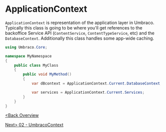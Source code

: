 # ApplicationContext

`ApplicationContext` is representation of the application layer in Umbraco.  Typically this class is going to be where you'll get references to the backoffice Service API (`ContentService`, `ContentTypeService`, etc) and the `DatabaseContext`.  Additionally this class handles some app-wide caching.

```c#
using Umbraco.Core;

namespace MyNamespace
{
    public class MyClass
    {
        public void MyMethod()
        {
            var dBcontext = ApplicationContext.Current.DatabaseContext;

            var services = ApplicationContext.Current.Services;
        }
    }
}
```

[<Back Overview](README.md)

[Next> 02 - UmbracoContext](02%20-%20UmbracoContext.md)
